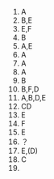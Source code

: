 1. A
2. B,E
3. E,F
4. B
5. A,E
6. A
7. A
8. A
9. B
10. B,F,D
11. A,B,D,E
12. CD
13. E
14. F
15. E
16. ？
17. E,(D)
18. C
19. 